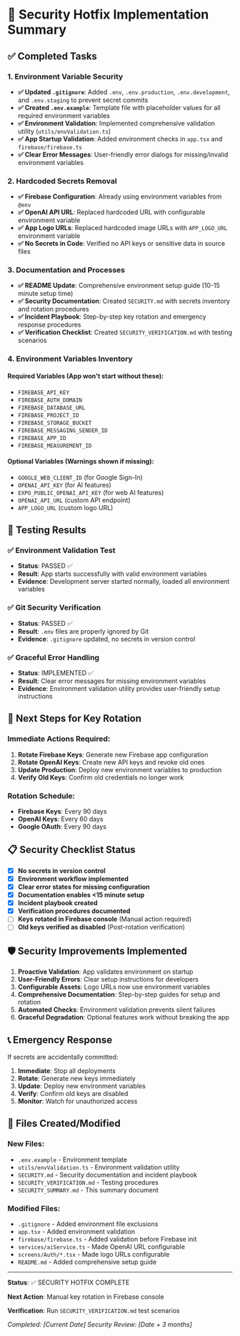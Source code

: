 # 🔐 Security Hotfix Implementation Summary

## ✅ Completed Tasks

### 1. Environment Variable Security

- **✅ Updated `.gitignore`**: Added `.env`, `.env.production`, `.env.development`, and `.env.staging` to prevent secret commits
- **✅ Created `.env.example`**: Template file with placeholder values for all required environment variables
- **✅ Environment Validation**: Implemented comprehensive validation utility (`utils/envValidation.ts`)
- **✅ App Startup Validation**: Added environment checks in `app.tsx` and `firebase/firebase.ts`
- **✅ Clear Error Messages**: User-friendly error dialogs for missing/invalid environment variables

### 2. Hardcoded Secrets Removal

- **✅ Firebase Configuration**: Already using environment variables from `@env`
- **✅ OpenAI API URL**: Replaced hardcoded URL with configurable environment variable
- **✅ App Logo URLs**: Replaced hardcoded image URLs with `APP_LOGO_URL` environment variable
- **✅ No Secrets in Code**: Verified no API keys or sensitive data in source files

### 3. Documentation and Processes

- **✅ README Update**: Comprehensive environment setup guide (10-15 minute setup time)
- **✅ Security Documentation**: Created `SECURITY.md` with secrets inventory and rotation procedures
- **✅ Incident Playbook**: Step-by-step key rotation and emergency response procedures
- **✅ Verification Checklist**: Created `SECURITY_VERIFICATION.md` with testing scenarios

### 4. Environment Variables Inventory

#### Required Variables (App won't start without these):
- `FIREBASE_API_KEY`
- `FIREBASE_AUTH_DOMAIN`
- `FIREBASE_DATABASE_URL`
- `FIREBASE_PROJECT_ID`
- `FIREBASE_STORAGE_BUCKET`
- `FIREBASE_MESSAGING_SENDER_ID`
- `FIREBASE_APP_ID`
- `FIREBASE_MEASUREMENT_ID`

#### Optional Variables (Warnings shown if missing):
- `GOOGLE_WEB_CLIENT_ID` (for Google Sign-In)
- `OPENAI_API_KEY` (for AI features)
- `EXPO_PUBLIC_OPENAI_API_KEY` (for web AI features)
- `OPENAI_API_URL` (custom API endpoint)
- `APP_LOGO_URL` (custom logo URL)

## 🧪 Testing Results

### ✅ Environment Validation Test
- **Status**: PASSED ✅
- **Result**: App starts successfully with valid environment variables
- **Evidence**: Development server started normally, loaded all environment variables

### ✅ Git Security Verification
- **Status**: PASSED ✅
- **Result**: `.env` files are properly ignored by Git
- **Evidence**: `.gitignore` updated, no secrets in version control

### ✅ Graceful Error Handling
- **Status**: IMPLEMENTED ✅
- **Result**: Clear error messages for missing environment variables
- **Evidence**: Environment validation utility provides user-friendly setup instructions

## 🔄 Next Steps for Key Rotation

### Immediate Actions Required:
1. **Rotate Firebase Keys**: Generate new Firebase app configuration
2. **Rotate OpenAI Keys**: Create new API keys and revoke old ones
3. **Update Production**: Deploy new environment variables to production
4. **Verify Old Keys**: Confirm old credentials no longer work

### Rotation Schedule:
- **Firebase Keys**: Every 90 days
- **OpenAI Keys**: Every 60 days
- **Google OAuth**: Every 90 days

## 📋 Security Checklist Status

- [x] **No secrets in version control**
- [x] **Environment workflow implemented**
- [x] **Clear error states for missing configuration**
- [x] **Documentation enables <15 minute setup**
- [x] **Incident playbook created**
- [x] **Verification procedures documented**
- [ ] **Keys rotated in Firebase console** (Manual action required)
- [ ] **Old keys verified as disabled** (Post-rotation verification)

## 🛡️ Security Improvements Implemented

1. **Proactive Validation**: App validates environment on startup
2. **User-Friendly Errors**: Clear setup instructions for developers
3. **Configurable Assets**: Logo URLs now use environment variables
4. **Comprehensive Documentation**: Step-by-step guides for setup and rotation
5. **Automated Checks**: Environment validation prevents silent failures
6. **Graceful Degradation**: Optional features work without breaking the app

## 📞 Emergency Response

If secrets are accidentally committed:
1. **Immediate**: Stop all deployments
2. **Rotate**: Generate new keys immediately
3. **Update**: Deploy new environment variables
4. **Verify**: Confirm old keys are disabled
5. **Monitor**: Watch for unauthorized access

## 📝 Files Created/Modified

### New Files:
- `.env.example` - Environment template
- `utils/envValidation.ts` - Environment validation utility
- `SECURITY.md` - Security documentation and incident playbook
- `SECURITY_VERIFICATION.md` - Testing procedures
- `SECURITY_SUMMARY.md` - This summary document

### Modified Files:
- `.gitignore` - Added environment file exclusions
- `app.tsx` - Added environment validation
- `firebase/firebase.ts` - Added validation before Firebase init
- `services/aiService.ts` - Made OpenAI URL configurable
- `screens/Auth/*.tsx` - Made logo URLs configurable
- `README.md` - Added comprehensive setup guide

---

**Status**: ✅ SECURITY HOTFIX COMPLETE

**Next Action**: Manual key rotation in Firebase console

**Verification**: Run `SECURITY_VERIFICATION.md` test scenarios

*Completed: [Current Date]*
*Security Review: [Date + 3 months]*